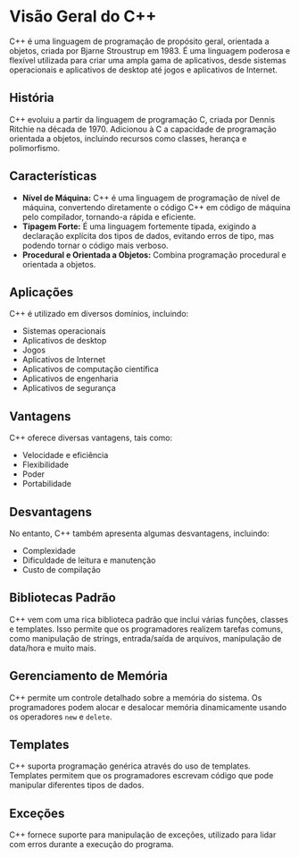 # Visão Geral do C++

C++ é uma linguagem de programação de propósito geral, orientada a objetos, criada por Bjarne Stroustrup em 1983. É uma linguagem poderosa e flexível utilizada para criar uma ampla gama de aplicativos, desde sistemas operacionais e aplicativos de desktop até jogos e aplicativos de Internet.

## História

C++ evoluiu a partir da linguagem de programação C, criada por Dennis Ritchie na década de 1970. Adicionou à C a capacidade de programação orientada a objetos, incluindo recursos como classes, herança e polimorfismo.

## Características

- **Nível de Máquina:** C++ é uma linguagem de programação de nível de máquina, convertendo diretamente o código C++ em código de máquina pelo compilador, tornando-a rápida e eficiente.
- **Tipagem Forte:** É uma linguagem fortemente tipada, exigindo a declaração explícita dos tipos de dados, evitando erros de tipo, mas podendo tornar o código mais verboso.
- **Procedural e Orientada a Objetos:** Combina programação procedural e orientada a objetos.

## Aplicações

C++ é utilizado em diversos domínios, incluindo:

- Sistemas operacionais
- Aplicativos de desktop
- Jogos
- Aplicativos de Internet
- Aplicativos de computação científica
- Aplicativos de engenharia
- Aplicativos de segurança

## Vantagens

C++ oferece diversas vantagens, tais como:

- Velocidade e eficiência
- Flexibilidade
- Poder
- Portabilidade

## Desvantagens

No entanto, C++ também apresenta algumas desvantagens, incluindo:

- Complexidade
- Dificuldade de leitura e manutenção
- Custo de compilação

## Bibliotecas Padrão

C++ vem com uma rica biblioteca padrão que inclui várias funções, classes e templates. Isso permite que os programadores realizem tarefas comuns, como manipulação de strings, entrada/saída de arquivos, manipulação de data/hora e muito mais.

## Gerenciamento de Memória

C++ permite um controle detalhado sobre a memória do sistema. Os programadores podem alocar e desalocar memória dinamicamente usando os operadores `new` e `delete`.

## Templates

C++ suporta programação genérica através do uso de templates. Templates permitem que os programadores escrevam código que pode manipular diferentes tipos de dados.

## Exceções

C++ fornece suporte para manipulação de exceções, utilizado para lidar com erros durante a execução do programa.